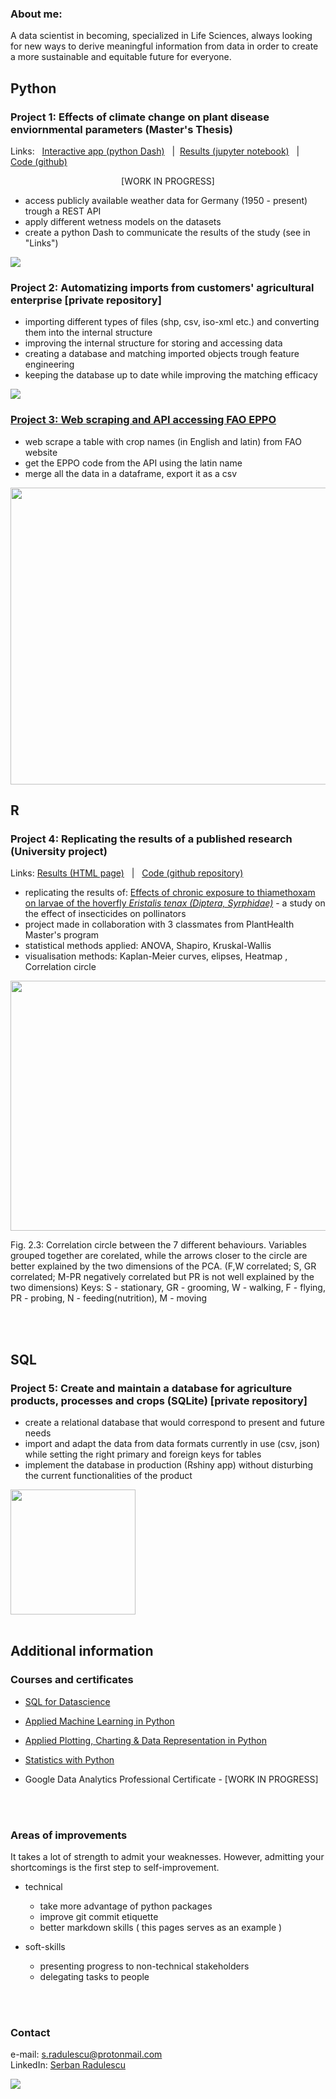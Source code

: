 ### About me:
A data scientist in becoming, specialized in Life Sciences, always looking for new ways to derive meaningful information from data in order to create a more sustainable and equitable future for everyone.



## Python

### Project 1: Effects of climate change on plant disease enviornmental parameters (Master's Thesis)
Links: &nbsp; [Interactive app (python Dash)](https://planthealth2022-serban.herokuapp.com/) &nbsp; | &nbsp;[Results (jupyter notebook)](https://github.com/serbanradulescu/master_thesis/blob/main/project.ipynb) &nbsp; | &nbsp;  [Code (github)](https://github.com/serbanradulescu/master_thesis)

<p align="center"> [WORK IN PROGRESS] </p>

* access publicly available weather data for Germany (1950 - present) trough a REST API
* apply different wetness models on the datasets
* create a python Dash to communicate the results of the study (see in "Links")

<img src="images/proj1_septoria.png" >

<br />

### Project 2: Automatizing imports from customers' agricultural enterprise [private repository]
* importing different types of files (shp, csv, iso-xml etc.) and converting them into the internal structure
* improving the internal structure for storing and accessing data
* creating a database and matching imported objects trough feature engineering
* keeping the database up to date while improving the matching efficacy


<img src="images/proj2_structure.png" > 
 
<br />
 
### [Project 3: Web scraping and API accessing FAO EPPO](https://github.com/serbanradulescu/web_scraping_and_API_accessing_FAO_EPPO)

* web scrape a table with crop names (in English and latin) from FAO website
* get the EPPO code from the API using the latin name
* merge all the data in a dataframe, export it as a csv

<img src="images/proj3_gif_fast.gif" width="750" height="475"> 

<br />

## R

### Project 4: Replicating the results of a published research (University project) 
Links: [Results (HTML page)](https://htmlpreview.github.io/?https://github.com/serbanradulescu/dataproject/blob/main/Final-results.html) &nbsp; | &nbsp;  [Code (github repository)](https://github.com/serbanradulescu/dataproject)

* replicating the results of: [Effects of chronic exposure to thiamethoxam on larvae of the hoverfly *Eristalis tenax (Diptera, Syrphidae)*](https://peerj.com/articles/4258/) - a study on the effect of insecticides on pollinators
* project made in collaboration with 3 classmates from PlantHealth Master's program
* statistical methods applied: ANOVA, Shapiro, Kruskal-Wallis
* visualisation methods: Kaplan-Meier curves, elipses, Heatmap , Correlation circle

<img src="images/proj4_pca.png" width="600" height="400">

Fig. 2.3: Correlation circle between the 7 different behaviours. Variables grouped together are corelated, while the arrows closer to the circle are better explained by the two dimensions of the PCA. (F,W correlated; S, GR correlated; M-PR negatively correlated but PR is not well explained by the two dimensions)
Keys: S - stationary, GR - grooming, W - walking, F - flying, PR - probing, N - feeding(nutrition), M - moving

<br />
<br />

## SQL
### Project 5: Create and maintain a database for agriculture products, processes and crops (SQLite) [private repository]

* create a relational database that would correspond to present and future needs
* import and adapt the data from data formats currently in use (csv, json) while setting the right primary and foreign keys for tables
* implement the database in production (Rshiny app) without disturbing the current functionalities of the product


<img src="images/proj5_db_browser.jpeg" width="200" height="200">

 
<br />
<br />

## Additional information
### Courses and certificates

* [SQL for Datascience](https://www.coursera.org/account/accomplishments/verify/KF9V6CH5GP6Q)  

<!--
<details><summary>Details</summary>

* Identify a subset of data needed from a column or set of columns and write a SQL query to limit to those results.

* Use SQL commands to filter, sort, and summarize data.

* Create an analysis table from multiple queries using the UNION operator.

* Manipulate strings, dates, & numeric data using functions to integrate data from different sources into fields with the correct format for analysis.

</details> 
 -->
* [Applied Machine Learning in Python](https://www.coursera.org/account/accomplishments/verify/YA7S96MHRFN9) 
  
<!--
  
<details><summary>Details</summary>

* Describe how machine learning is different than descriptive statistics

* Create and evaluate data clusters

* Explain different approaches for creating predictive models

* Build features that meet analysis needs
 
</details>
  
-->

* [Applied Plotting, Charting & Data Representation in Python](https://www.coursera.org/account/accomplishments/verify/9XYPE8NM8C5T)


* [Statistics with Python](https://www.coursera.org/account/accomplishments/verify/AKN28MBU38TL) 


* Google Data Analytics Professional Certificate - [WORK IN PROGRESS]

<!--
<details><summary>Details</summary>

* Describe what makes a good or bad visualization

* Understand best practices for creating basic charts

* Identify the functions that are best for particular problems

* Create a visualization using matplotlb

<details><summary>More</summary> 
</details>
</details>
-->
 
<br>
<br>



### Areas of improvements

It takes a lot of strength to admit your weaknesses. However, admitting your shortcomings is the first step to self-improvement.
 
* technical
  * take more advantage of python packages
  * improve git commit etiquette
  * better markdown skills ( this pages serves as an example )

* soft-skills
  * presenting progress to non-technical stakeholders
  * delegating tasks to people  

<br>
<br>

### Contact

e-mail: s.radulescu@protonmail.com  
LinkedIn: [Serban Radulescu](https://www.linkedin.com/in/serban-petre-radulescu-6b50121a2/)     

![](images/for_hr.png)
